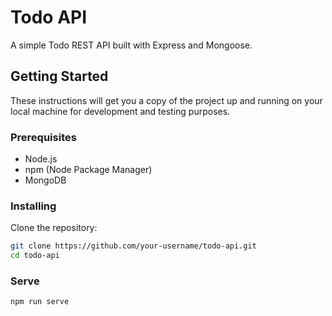 # Todo API

A simple Todo REST API built with Express and Mongoose.

## Getting Started

These instructions will get you a copy of the project up and running on your local machine for development and testing purposes.

### Prerequisites

- Node.js
- npm (Node Package Manager)
- MongoDB

### Installing

Clone the repository:

```bash
git clone https://github.com/your-username/todo-api.git
cd todo-api
```

### Serve

```bash
npm run serve
```